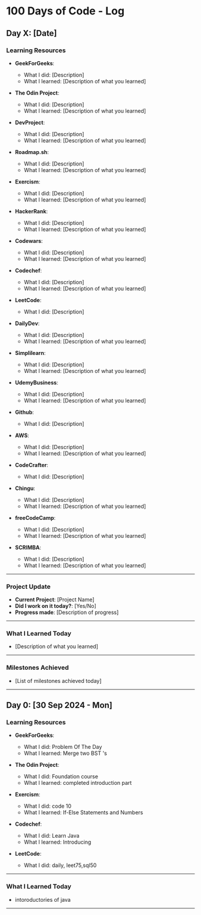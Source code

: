 # 100 Days of Code - Log

## Day X: [Date]

### Learning Resources
- **GeekForGeeks**: 
  - What I did: [Description]
  - What I learned: [Description of what you learned]
  
- **The Odin Project**: 
  - What I did: [Description]
  - What I learned: [Description of what you learned]

- **DevProject**: 
  - What I did: [Description]
  - What I learned: [Description of what you learned]

- **Roadmap.sh**: 
  - What I did: [Description]
  - What I learned: [Description of what you learned]

- **Exercism**: 
  - What I did: [Description]
  - What I learned: [Description of what you learned]

- **HackerRank**: 
  - What I did: [Description]
  - What I learned: [Description of what you learned]

- **Codewars**: 
  - What I did: [Description]
  - What I learned: [Description of what you learned]

- **Codechef**: 
  - What I did: [Description]
  - What I learned: [Description of what you learned]

- **LeetCode**: 
  - What I did: [Description]

- **DailyDev**: 
  - What I did: [Description]
  - What I learned: [Description of what you learned]

- **Simplilearn**: 
  - What I did: [Description]
  - What I learned: [Description of what you learned]

- **UdemyBusiness**: 
  - What I did: [Description]
  - What I learned: [Description of what you learned]

- **Github**: 
  - What I did: [Description]

- **AWS**: 
  - What I did: [Description]
  - What I learned: [Description of what you learned]

- **CodeCrafter**: 
  - What I did: [Description]

- **Chingu**: 
  - What I did: [Description]
  - What I learned: [Description of what you learned]

- **freeCodeCamp**: 
  - What I did: [Description]
  - What I learned: [Description of what you learned]

- **SCRIMBA**: 
  - What I did: [Description]
  - What I learned: [Description of what you learned]

---

### Project Update
- **Current Project**: [Project Name]
- **Did I work on it today?**: [Yes/No]
- **Progress made**: [Description of progress]

---

### What I Learned Today
- [Description of what you learned]

---

### Milestones Achieved
- [List of milestones achieved today]

---

## Day 0: [30 Sep 2024 - Mon]

### Learning Resources
- **GeekForGeeks**: 
  - What I did: Problem Of The Day
  - What I learned: Merge two BST 's
  
- **The Odin Project**: 
  - What I did: Foundation course 
  - What I learned: completed introduction part

- **Exercism**: 
  - What I did: code 10
  - What I learned: If-Else Statements and Numbers

- **Codechef**: 
  - What I did: Learn Java
  - What I learned: Introducing

- **LeetCode**: 
  - What I did: daily, leet75,sql50

---

### What I Learned Today
- intoroductories of java

---
